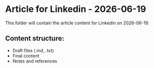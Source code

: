 # Article for Linkedin - 2026-06-19

This folder will contain the article content for Linkedin on 2026-06-19.

## Content structure:
- Draft files (.md, .txt)
- Final content
- Notes and references
